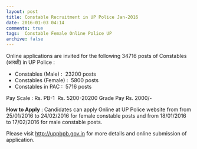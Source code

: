 ```yaml
---
layout: post
title: Constable Recruitment in UP Police Jan-2016   
date: 2016-01-03 04:14
comments: true
tags:  Constable Female Online Police UP 
archive: false
---
```

Online applications are invited for the following 34716 posts of Constables (आरक्षी) in UP Police :


- Constables (Male) :  23200 posts
- Constables (Female) :  5800 posts
- Constables in PAC :  5716 posts 

Pay Scale : Rs. PB-1  Rs. 5200-20200 Grade Pay Rs. 2000/-


**How to Apply** : Candidates can apply Online at UP Police website from from 25/01/2016 to 24/02/2016 for female constable posts and from 18/01/2016 to 17/02/2016 for male constable posts.  

Please visit <http://uppbpb.gov.in> for more details and online submission of application.



